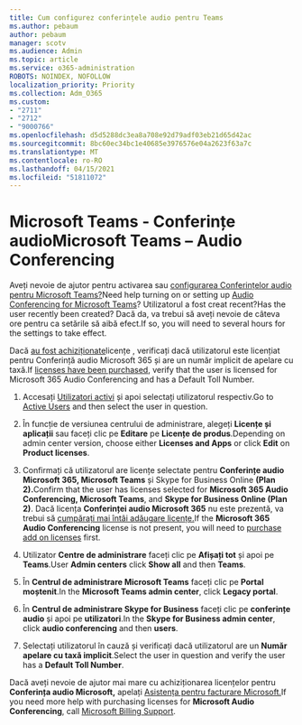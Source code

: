 ```yaml
---
title: Cum configurez conferințele audio pentru Teams
ms.author: pebaum
author: pebaum
manager: scotv
ms.audience: Admin
ms.topic: article
ms.service: o365-administration
ROBOTS: NOINDEX, NOFOLLOW
localization_priority: Priority
ms.collection: Adm_O365
ms.custom:
- "2711"
- "2712"
- "9000766"
ms.openlocfilehash: d5d5288dc3ea8a708e92d79adf03eb21d65d42ac
ms.sourcegitcommit: 8bc60ec34bc1e40685e3976576e04a2623f63a7c
ms.translationtype: MT
ms.contentlocale: ro-RO
ms.lasthandoff: 04/15/2021
ms.locfileid: "51811072"
---
```

# <a name="microsoft-teams--audio-conferencing"></a><span data-ttu-id="e6a7d-102">Microsoft Teams - Conferințe audio</span><span class="sxs-lookup"><span data-stu-id="e6a7d-102">Microsoft Teams – Audio Conferencing</span></span>

<span data-ttu-id="e6a7d-103">Aveți nevoie de ajutor pentru activarea sau [configurarea Conferințelor audio pentru Microsoft Teams?](https://docs.microsoft.com/microsoftteams/set-up-audio-conferencing-in-teams)</span><span class="sxs-lookup"><span data-stu-id="e6a7d-103">Need help turning on or setting up [Audio Conferencing for Microsoft Teams](https://docs.microsoft.com/microsoftteams/set-up-audio-conferencing-in-teams)?</span></span>  <span data-ttu-id="e6a7d-104">Utilizatorul a fost creat recent?</span><span class="sxs-lookup"><span data-stu-id="e6a7d-104">Has the user recently been created?</span></span> <span data-ttu-id="e6a7d-105">Dacă da, va trebui să aveți nevoie de câteva ore pentru ca setările să aibă efect.</span><span class="sxs-lookup"><span data-stu-id="e6a7d-105">If so, you will need to several hours for the settings to take effect.</span></span>

<span data-ttu-id="e6a7d-106">Dacă [au fost achiziționate](https://docs.microsoft.com/microsoftteams/set-up-audio-conferencing-in-teams#step-2-get-and-assign-licenses)licențe , verificați dacă utilizatorul este licențiat pentru Conferință audio Microsoft 365 și are un număr implicit de apelare cu taxă.</span><span class="sxs-lookup"><span data-stu-id="e6a7d-106">If [licenses have been purchased](https://docs.microsoft.com/microsoftteams/set-up-audio-conferencing-in-teams#step-2-get-and-assign-licenses), verify that the user is licensed for Microsoft 365 Audio Conferencing and has a Default Toll Number.</span></span>

1. <span data-ttu-id="e6a7d-107">Accesați [Utilizatori activi](https://admin.microsoft.com/Adminportal/Home?source=applauncher#/users) și apoi selectați utilizatorul respectiv.</span><span class="sxs-lookup"><span data-stu-id="e6a7d-107">Go to [Active Users](https://admin.microsoft.com/Adminportal/Home?source=applauncher#/users) and then select the user in question.</span></span>

2. <span data-ttu-id="e6a7d-108">În funcție de versiunea centrului de administrare, alegeți **Licențe și aplicații** sau faceți clic pe **Editare** pe **Licențe de produs**.</span><span class="sxs-lookup"><span data-stu-id="e6a7d-108">Depending on admin center version, choose either **Licenses and Apps** or click **Edit** on **Product licenses**.</span></span>

3. <span data-ttu-id="e6a7d-109">Confirmați că utilizatorul are licențe selectate pentru **Conferințe audio Microsoft 365, Microsoft Teams** și Skype for Business Online **(Plan 2).**</span><span class="sxs-lookup"><span data-stu-id="e6a7d-109">Confirm that the user has licenses selected for **Microsoft 365 Audio Conferencing, Microsoft Teams**, and **Skype for Business Online (Plan 2)**.</span></span> <span data-ttu-id="e6a7d-110">Dacă licența **Conferinței audio Microsoft 365** nu este prezentă, va trebui să [cumpărați mai întâi adăugare licențe.](https://docs.microsoft.com/microsoftteams/teams-add-on-licensing/microsoft-teams-add-on-licensing?tabs=small-business)</span><span class="sxs-lookup"><span data-stu-id="e6a7d-110">If the **Microsoft 365 Audio Conferencing** license is not present, you will need to [purchase add on licenses](https://docs.microsoft.com/microsoftteams/teams-add-on-licensing/microsoft-teams-add-on-licensing?tabs=small-business) first.</span></span>

4. <span data-ttu-id="e6a7d-111">Utilizator **Centre de administrare** faceți clic pe **Afișați tot** și apoi pe **Teams**.</span><span class="sxs-lookup"><span data-stu-id="e6a7d-111">User **Admin centers** click **Show all** and then **Teams**.</span></span>

5. <span data-ttu-id="e6a7d-112">În **Centrul de administrare Microsoft Teams** faceți clic pe **Portal moștenit**.</span><span class="sxs-lookup"><span data-stu-id="e6a7d-112">In the **Microsoft Teams admin center**, click **Legacy portal**.</span></span>

6. <span data-ttu-id="e6a7d-113">În **Centrul de administrare Skype for Business** faceți clic pe **conferințe audio** și apoi pe **utilizatori**.</span><span class="sxs-lookup"><span data-stu-id="e6a7d-113">In the **Skype for Business admin center**, click **audio conferencing** and then **users**.</span></span>

7. <span data-ttu-id="e6a7d-114">Selectați utilizatorul în cauză și verificați dacă utilizatorul are un **Număr apelare cu taxă implicit**.</span><span class="sxs-lookup"><span data-stu-id="e6a7d-114">Select the user in question and verify the user has a **Default Toll Number**.</span></span>

<span data-ttu-id="e6a7d-115">Dacă aveți nevoie de ajutor mai mare cu achiziționarea licențelor pentru **Conferința audio Microsoft,** apelați [Asistența pentru facturare Microsoft.](https://docs.microsoft.com/microsoft-365/admin/contact-support-for-business-products?view=o365-worldwide#phone-support)</span><span class="sxs-lookup"><span data-stu-id="e6a7d-115">If you need more help with purchasing licenses for **Microsoft Audio Conferencing**, call [Microsoft Billing Support](https://docs.microsoft.com/microsoft-365/admin/contact-support-for-business-products?view=o365-worldwide#phone-support).</span></span>
